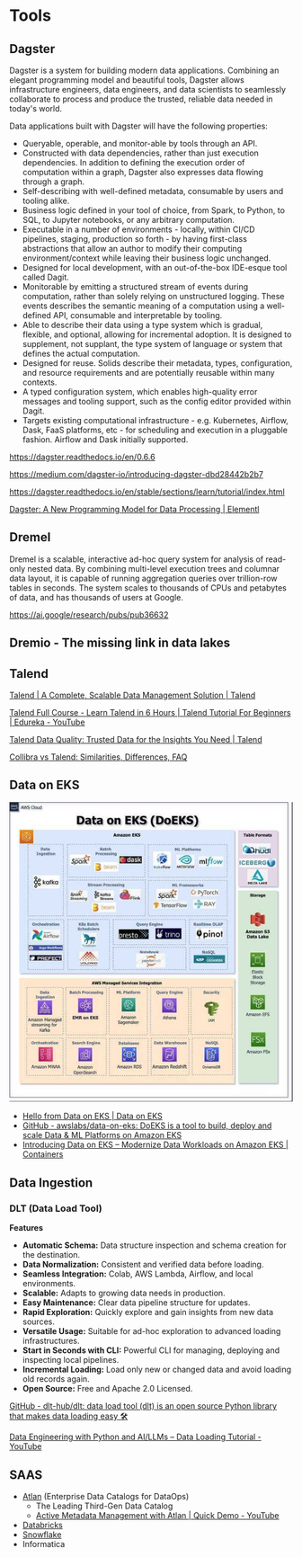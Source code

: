# Tools

## Dagster

Dagster is a system for building modern data applications. Combining an elegant programming model and beautiful tools, Dagster allows infrastructure engineers, data engineers, and data scientists to seamlessly collaborate to process and produce the trusted, reliable data needed in today's world.

Data applications built with Dagster will have the following properties:

- Queryable, operable, and monitor-able by tools through an API.
- Constructed with data dependencies, rather than just execution dependencies. In addition to defining the execution order of computation within a graph, Dagster also expresses data flowing through a graph.
- Self-describing with well-defined metadata, consumable by users and tooling alike.
- Business logic defined in your tool of choice, from Spark, to Python, to SQL, to Jupyter notebooks, or any arbitrary computation.
- Executable in a number of environments - locally, within CI/CD pipelines, staging, production so forth - by having first-class abstractions that allow an author to modify their computing environment/context while leaving their business logic unchanged.
- Designed for local development, with an out-of-the-box IDE-esque tool called Dagit.
- Monitorable by emitting a structured stream of events during computation, rather than solely relying on unstructured logging. These events describes the semantic meaning of a computation using a well-defined API, consumable and interpretable by tooling.
- Able to describe their data using a type system which is gradual, flexible, and optional, allowing for incremental adoption. It is designed to supplement, not supplant, the type system of language or system that defines the actual computation.
- Designed for reuse. Solids describe their metadata, types, configuration, and resource requirements and are potentially reusable within many contexts.
- A typed configuration system, which enables high-quality error messages and tooling support, such as the config editor provided within Dagit.
- Targets existing computational infrastructure - e.g. Kubernetes, Airflow, Dask, FaaS platforms, etc - for scheduling and execution in a pluggable fashion. Airflow and Dask initially supported.

https://dagster.readthedocs.io/en/0.6.6

https://medium.com/dagster-io/introducing-dagster-dbd28442b2b7

https://dagster.readthedocs.io/en/stable/sections/learn/tutorial/index.html

[Dagster: A New Programming Model for Data Processing | Elementl](https://www.youtube.com/watch?v=D_1VJapCscc)

## Dremel

Dremel is a scalable, interactive ad-hoc query system for analysis of read-only nested data. By combining multi-level execution trees and columnar data layout, it is capable of running aggregation queries over trillion-row tables in seconds. The system scales to thousands of CPUs and petabytes of data, and has thousands of users at Google.

https://ai.google/research/pubs/pub36632

## Dremio - The missing link in data lakes

## Talend

[Talend \| A Complete, Scalable Data Management Solution \| Talend](https://www.talend.com)

[Talend Full Course - Learn Talend in 6 Hours \| Talend Tutorial For Beginners \| Edureka - YouTube](https://www.youtube.com/watch?v=bqa0kB59SUc)

[Talend Data Quality: Trusted Data for the Insights You Need \| Talend](https://www.talend.com/products/data-quality/)

[Collibra vs Talend: Similarities, Differences, FAQ](https://moderntechnologist.com/collibra-vs-talend/)

## Data on EKS

![Data on EKS](../../media/Pasted%20image%2020241017195034.jpg)

- [Hello from Data on EKS | Data on EKS](https://awslabs.github.io/data-on-eks/)
- [GitHub - awslabs/data-on-eks: DoEKS is a tool to build, deploy and scale Data & ML Platforms on Amazon EKS](https://github.com/awslabs/data-on-eks)
- [Introducing Data on EKS – Modernize Data Workloads on Amazon EKS | Containers](https://aws.amazon.com/blogs/containers/introducing-data-on-eks-modernize-data-workloads-on-amazon-eks/)

## Data Ingestion

### DLT (Data Load Tool)

**Features**

- **Automatic Schema:** Data structure inspection and schema creation for the destination.
- **Data Normalization:** Consistent and verified data before loading.
- **Seamless Integration:** Colab, AWS Lambda, Airflow, and local environments.
- **Scalable:** Adapts to growing data needs in production.
- **Easy Maintenance:** Clear data pipeline structure for updates.
- **Rapid Exploration:** Quickly explore and gain insights from new data sources.
- **Versatile Usage:** Suitable for ad-hoc exploration to advanced loading infrastructures.
- **Start in Seconds with CLI:** Powerful CLI for managing, deploying and inspecting local pipelines.
- **Incremental Loading:** Load only new or changed data and avoid loading old records again.
- **Open Source:** Free and Apache 2.0 Licensed.

[GitHub - dlt-hub/dlt: data load tool (dlt) is an open source Python library that makes data loading easy 🛠️](https://github.com/dlt-hub/dlt)

[Data Engineering with Python and AI/LLMs – Data Loading Tutorial - YouTube](https://www.youtube.com/watch?v=T23Bs75F7ZQ)

## SAAS

- [Atlan](https://atlan.com/) (Enterprise Data Catalogs for DataOps)
    - The Leading Third-Gen Data Catalog
    - [Active Metadata Management with Atlan | Quick Demo - YouTube](https://www.youtube.com/watch?v=u47N6I3trNY)
- [Databricks](data-warehouses/databricks/readme.md)
- [Snowflake](data-warehouses/snowflake/readme.md)
- Informatica
